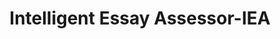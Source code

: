 ---
word: "true"

title: "Intelligent Essay Assessor-IEA"

categories: ['']

tags: ['Intelligent', 'Essay', 'Assessor', 'IEA']

arwords: 'مقيم المقالة الذَّكيّ'

arexps: []

enwords: ['Intelligent Essay Assessor-IEA']

enexps: []

arlexicons: 'ق'

enlexicons: 'I'

authors: ['Ruqayya Roshdy']

translators: ['X']

citations: 'تطبيقات أساسية في المعالجة الآلية للغة العربية'

sources: 'مركز الملك عبدالله بن عبدالعزيز الدولي لخدمة اللغة العربية'

slug: ""
---
